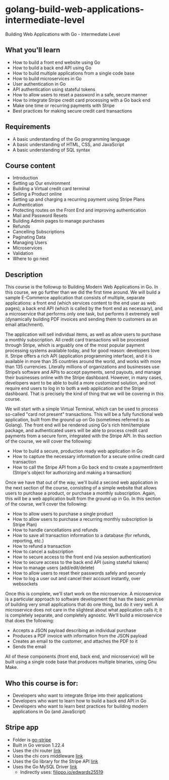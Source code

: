 # golang-build-web-applications-intermediate-level
Building Web Applications with Go - Intermediate Level

## What you'll learn
- How to build a front end website using Go
- How to build a back end API using Go
- How to build multiple applications from a single code base
- How to build microservices in Go
- User authentication in Go
- API authentication using stateful tokens
- How to allow users to reset a password in a safe, secure manner
- How to integrate Stripe credit card processing with a Go back end
- Make one time or recurring payments with Stripe
- Best practices for making secure credit card transactions

## Requirements
- A basic understanding of the Go programming language
- A basic understanding of HTML, CSS, and JavaScript
- A basic understanding of SQL syntax

## Course content
- Introduction
- Setting up Our environment
- Building a Virtual credit card terminal
- Selling a Product online
- Setting up and charging a recurring payment using Stripe Plans
- Authentication
- Protecting routes on the Front End and improving authentication
- Mail and Password Resets
- Building Admin pages to manage purchases
- Refunds
- Cancelling Subscriptions
- Paginating Data
- Managing Users
- Microservices
- Validation
- Where to go next

## Description
This course is the followup to Building Modern Web Applications in Go. In this course, we go further than we did the first time around. We will build a sample E-Commerce application that consists of multiple, separate applications: a front end (which services content to the end user as web pages); a back end API (which is called by the front end as necessary), and a microservice that performs only one task, but performs it extremely well (dynamically building PDF invoices and sending them to customers as an email attachment).

The application will sell individual items, as well as allow users to purchase a monthly subscription. All credit card transactions will be processed through Stripe, which is arguably one of the most popular payment processing systems available today, and for good reason: developers love it. Stripe offers a rich API (application programming interface), and it is available in more than 35 countries around the world, and works with more than 135 currencies. Literally millions of organizations and businesses use Stripe’s software and APIs to accept payments, send payouts, and manage their businesses online with the Stripe dashboard. However, in many cases, developers want to be able to build a more customized solution, and not require end users to log in to both a web application and the Stripe dashboard. That is precisely the kind of thing that we will be covering in this course.

We will start with a simple Virtual Terminal, which can be used to process so-called "card not present" transactions. This will be a fully functional web application, built from the ground up on Go (sometimes referred to as Golang). The front end will be rendered using Go's rich html/template package, and authenticated users will be able to process credit card payments from a secure form, integrated with the Stripe API. In this section of the course, we will cover the following:
  - How to build a secure, production ready web application in Go 
  - How to capture the necessary information for a secure online credit card transaction 
  - How to call the Stripe API from a Go back end to create a paymentIntent (Stripe's object for authorizing and making a transaction)

Once we have that out of the way, we'll build a second web application in the next section of the course, consisting of a simple website that allows users to purchase a product, or purchase a monthly subscription. Again, this will be a web application built from the ground up in Go. In this section of the course, we'll cover the following:

  - How to allow users to purchase a single product 
  - How to allow users to purchase a recurring monthly subscription (a Stripe Plan)
  - How to handle cancellations and refunds 
  - How to save all transaction information to a database (for refunds, reporting, etc.) 
  - How to refund a transaction 
  - How to cancel a subscription 
  - How to secure access to the front end (via session authentication)
  - How to secure access to the back end API (using stateful tokens)
  - How to manage users (add/edit/delete)
  - How to allow users to reset their passwords safely and securely 
  - How to log a user out and cancel their account instantly, over websockets

Once this is complete, we'll start work on the microservice. A microservice is a particular approach to software development that has the basic premise of building very small applications that do one thing, but do it very well. A microservice does not care in the slightest about what application calls it; it is completely separate, and completely agnostic. We'll build a microservice that does the following:

  - Accepts a JSON payload describing an individual purchase 
  - Produces a PDF invoice with information from the JSON payload 
  - Creates an email to the customer, and attaches the PDF to it 
  - Sends the email

All of these components (front end, back end, and microservice) will be built using a single code base that produces  multiple binaries, using Gnu Make.

## Who this course is for:
- Developers who want to integrate Stripe into their applications
- Developers who want to learn how to build a back end API in Go
- Developers who want to learn best practices for building modern applications in Go (and JavaScript)

## Stripe app
- Folder is [go-stripe](go-stripe)
- Built in Go version 1.22.4
- Uses the chi router [link](https://github.com/go-chi/chi)
- Uses the chi cors middleware [link](https://github.com/go-chi/cors)
- Uses the Go library for the Stripe API [link](https://github.com/stripe/stripe-go)
- Uses the Go MySQL Driver [link](https://github.com/go-sql-driver/mysql)
  - Indirectly uses: [filippo.io/edwards25519](filippo.io/edwards25519)
